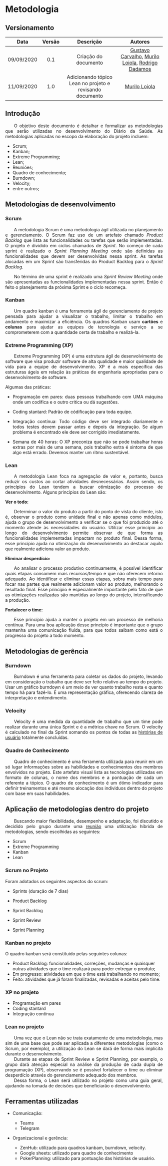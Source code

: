 # Metodologia

## Versionamento
| Data | Versão | Descrição | Autores |
| :---: | :---: | :---: | :---: |
| 09/09/2020 | 0.1 | Criação do documento |  [Gustavo Carvalho](https://github.com/gustavocarvalho1002), [Murilo Loiola](https://github.com/murilo-dan), [Rodrigo Dadamos](https://github.com/Rdadamos) |
| 11/09/2020 | 1.0 | Adicionando tópico Lean no projeto e revisando documento | [Murilo Loiola](https://github.com/murilo-dan) |

## Introdução

<p align="justify">&emsp;&emsp;O objetivo deste documento é detalhar e formalizar as metodologias que serão utilizadas no desenvolvimento do Diário da Saúde. As metodologias aplicadas no escopo da elaboração do projeto incluem:</p>

* Scrum;
* Kanban;
* Extreme Programming;
* Lean;
* Reuniões;
* Quadro de conhecimento;
* Burndown;
* Velocity;
* entre outros;

## Metodologias de desenvolvimento

### Scrum

<p align="justify">&emsp;&emsp;A metodologia Scrum é uma metodologia ágil utilizada no planejamento e gerenciamento. O Scrum faz uso de um artefato chamado <em>Product Backlog</em> que lista as funcionalidades ou tarefas que serão implementadas. O projeto é dividido em ciclos chamados de <em>Sprint</em>. No começo de cada sprint é realizado o <em>Sprint Planning Meeting</em> onde são definidas as funcionalidades que devem ser desenvolvidas nessa sprint. As tarefas alocadas em um Sprint são transferidas do Product Backlog para o <em>Sprint Backlog</em>.</p>

<p align="justify">&emsp;&emsp;No término de uma sprint é realizado uma <em>Sprint Review Meeting</em> onde são apresentadas as funcionalidades implementadas nessa sprint. Então é feito o planejamento da próxima Sprint e o ciclo recomeça.</p>

### Kanban

<p align="justify">&emsp;&emsp;Um quadro kanban é uma ferramenta ágil de gerenciamento de projeto pensada para ajudar a visualizar o trabalho, limitar o trabalho em andamento e maximizar a eficiência. Os quadros Kanban usam <strong>cartões</strong> e <strong>colunas</strong>  para ajudar as equipes de tecnologia e serviço a se comprometerem com a quantidade certa de trabalho e realizá-la.</p>

### Extreme Programming (XP)

<p align="justify">&emsp;&emsp;Extreme Programming (XP) é uma estrutura ágil de desenvolvimento de software que visa produzir software de alta qualidade e maior qualidade de vida para a equipe de desenvolvimento. XP é a mais específica das estruturas ágeis em relação às práticas de engenharia apropriadas para o desenvolvimento de software.</p>

Algumas das práticas:

 * <p align="justify">Programação em pares: duas pessoas trabalhando com UMA máquina onde um codifica e o outro critica ou dá sugestões.</p>
 * <p align="justify">Coding stantard: Padrão de códificação para toda equipe.</p>
 * <p align="justify">Integração contínua: Todo código deve ser integrado diariamente e todos testes devem passar antes e depois da integração. Se algum problema é encontrado ele deve ser corrigido imediatamente.</p>
 * <p align="justify">Semana de 40 horas: O XP preconiza que não se pode trabalhar horas extras por mais de uma semana, pois trabalho extra é sintoma de que algo está errado. Devemos manter um ritmo sustentável.</p>

### Lean

<p align="justify">&emsp;&emsp;A metodologia Lean foca na agregação de valor e, portanto, busca reduzir os custos ao cortar atividades desnecessárias. Assim sendo, os princípios do Lean tendem a buscar otimização do processo de desenvolvimento. Alguns princípios do Lean são:</p>

<strong>Ver o todo:</strong>
    
<p align="justify">&emsp;&emsp;Determinar o valor do produto a partir do ponto de vista do cliente, isto é, observar o produto como unidade final e não apenas como módulos, ajuda o grupo de desenvolvimento a verificar se o que foi produzido até o momento atende às necessidades do usuário. Utilizar esse princípio ao longo do desenvolvimento permite observar de que forma as funcionalidades implementadas impactam no produto final. Dessa forma, esse princípio ajuda na otimização do desenvolvimento ao destacar aquilo que realmente adiciona valor ao produto.</p>

<strong>Eliminar desperdício:</strong>

<p align="justify">&emsp;&emsp;Ao analisar o processo produtivo continuamente, é possível identificar quais etapas consomem mais recursos/tempo e que não oferecem retorno adequado. Ao identificar e eliminar essas etapas, sobra mais tempo para focar nas partes que realmente adicionam valor ao produto, melhorando o resultado final. Esse princípio é especialmente importante pelo fato de que as otimizações realizadas são mantidas ao longo do projeto, intensificando a produção.</p>

<strong>Fortalecer o time:</strong>

<p align="justify">&emsp;&emsp;Esse princípio ajuda a manter o projeto em um processo de melhoria contínua. Para uma boa aplicação desse princípio é importante que o grupo mantenha uma comunicação fluída, para que todos saibam como está o progresso do projeto a todo momento.</p>

## Metodologias de gerência

### Burndown
 
<p align="justify">&emsp;&emsp;Burndown é uma ferramenta para coletar os dados do projeto, levando em consideração o trabalho que deve ser feito relativo ao tempo do projeto. Usar um gráfico burndown é um meio de ver quanto trabalho resta e quanto tempo há para fazê-lo. É uma representação gráfica, oferecendo clareza de interpretação e entendimento.</p>

### Velocity

<p align="justify">&emsp;&emsp;Velocity é uma medida da quantidade de trabalho que um time pode realizar durante uma única Sprint e é a métrica chave no Scrum. O velocity é calculado no final da Sprint somando os pontos de todas as <a href="https://unbarqdsw.github.io/2020.1_G5_Diario_da_Saude/backlog_produto/">histórias de usuário</a> totalmente concluídas.</p>

### Quadro de Conhecimento

<p align="justify">&emsp;&emsp;Quadro de conhecimento é uma ferramenta utilizada para reunir em um só lugar informações sobre as habilidades e conhecimentos dos membros envolvidos no projeto. Este artefato visual lista as tecnologias utilizadas em formato de colunas, o nome dos membros e a pontuação de cada um referente a tópico. 
O quadro de conhecimento é um ótimo indicador para definir treinamentos e até mesmo alocação dos indíviduos dentro do projeto com base em suas habilidades. 
</p>

## Aplicação de metodologias dentro do projeto

<p align="justify">&emsp;&emsp;Buscando maior flexibilidade, desempenho e adaptação, foi discutido e decidido pelo grupo durante uma <a href="https://unbarqdsw.github.io/2020.1_G5_Diario_da_Saude/ata_1/">reunião</a> uma utilização híbrida de metodologias, sendo escolhidas as seguintes:</p>

* Scrum
* Extreme Programming
* Kanban
* Lean

### Scrum no Projeto

Foram adotados os seguintes aspectos do scrum:

* Sprints (duração de 7 dias)

* Product Backlog 

* Sprint Backlog 

* Sprint Review

* Sprint Planning 

### Kanban no projeto

O quadro kanban será constituido pelas seguintes colunas:

* Product Backlog: funcionalidades, correções, mudanças e quaisquer outras atividades que o time realizará para poder entregar o produto;
* Em progresso: atividades em que o time está trabalhando no momento;
* Feito: atividades que já foram finalizadas, revisadas e aceitas pelo time.

### XP no projeto

 * Programação em pares  
 * Coding stantard
 * Integração contínua

### Lean no projeto

<p align="justify">&emsp;&emsp;Uma vez que o Lean não se trata exatamente de uma metodologia, mas sim de uma base que pode ser aplicada a diferentes metodologias (como o Scrum, por exemplo), a utilização do Lean se dará de forma mais implícita durante o desenvolvimento.</br>&emsp;&emsp;Durante as etapas de Sprint Review e Sprint Planning, por exemplo, o grupo dará atenção especial na análise da produção de cada dupla de programação (XP), observando se é possível fortalecer o time ou eliminar desperdício através do gerenciamento adequado dos membros.</br>&emsp;&emsp;Dessa forma, o Lean será utilizado no projeto como uma guia geral, ajudando na tomada de decisões que beneficiarão o desenvolvimento.</p>

## Ferramentas utilizadas

* Comunicação:
   
    * Teams
    * Telegram    

* Organizacional e gerência:
    
    * ZenHub: utilizado para quadros kanbam, burndown, velocity.
    * Google sheets: utilizado para quadro de conhecimento
    * PokerPlanning: utilizado para pontuação das histórias de usuário. 

